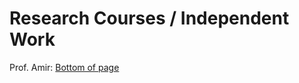 # Research Courses / Independent Work

Prof. Amir: [Bottom of page](https://amir.goharshady.com/teaching)
